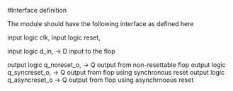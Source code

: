 #Interface definition

The module should have the following interface as defined here

input     logic      clk,
input     logic      reset,

input     logic      d_in,         -> D input to the flop

output    logic      q_noreset_o,   -> Q output from non-resettable flop
output    logic      q_syncreset_o, -> Q output from flop using synchronous reset
output    logic      q_asyncreset_o -> Q output from flop using asynchrnoous reset